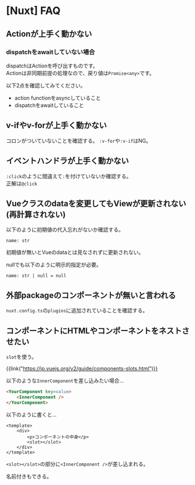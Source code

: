 # [Nuxt] FAQ


Actionが上手く動かない
--------------------

### dispatchをawaitしていない場合

dispatchはActionを呼び出すものです。  
Actionは非同期前提の処理なので、戻り値は`Promise<any>`です。

以下2点を確認してみてください。

* action functionをasyncしていること
* dispatchをawaitしていること


v-ifやv-forが上手く動かない
---------------------------

コロンがついていないことを確認する。 `:v-for`や`:v-if`はNG。


イベントハンドラが上手く動かない
--------------------------------

`:click`のように間違えて`:`を付けていないか確認する。  
正解は`@click`


Vueクラスのdataを変更してもViewが更新されない(再計算されない)
-------------------------------------------------------------

以下のように初期値の代入忘れがないか確認する。  

```
name: str
```

初期値が無いとVueのdataとは見なされずに更新されない。

nullでも以下のように明示的指定が必要。

```
name: str | null = null
```


外部packageのコンポーネントが無いと言われる
-------------------------------------------

`nuxt.config.ts`の`plugins`に追加されていることを確認する。


コンポーネントにHTMLやコンポーネントをネストさせたい
----------------------------------------------------

`slot`を使う。

{{link("https://jp.vuejs.org/v2/guide/components-slots.html")}}

以下のような`InnerComponent`を差し込みたい場合...

```html
<YourComponent key=value>
    <InnerComponent />
</YourComponent>
```

以下のように書くと...

```vue
<template>
    <div>
        <p>コンポーネントの中身</p>
        <slot></slot>
    </div>
</template>
```

`<slot></slot>`の部分に`<InnerComponent />`が差し込まれる。

名前付きもできる。
